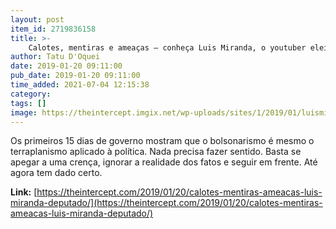 ```yaml
---
layout: post
item_id: 2719836158
title: >-
    Calotes, mentiras e ameaças – conheça Luis Miranda, o youtuber eleito deputado federal pelo DEM
author: Tatu D'Oquei
date: 2019-01-20 09:11:00
pub_date: 2019-01-20 09:11:00
time_added: 2021-07-04 12:15:38
category: 
tags: []
image: https://theintercept.imgix.net/wp-uploads/sites/1/2019/01/luismiranda-1547941893.png?auto=compress%2Cformat&q=90&fit=crop&w=1200&h=800
---
```


Os primeiros 15 dias de governo mostram que o bolsonarismo é mesmo o terraplanismo aplicado à política. Nada precisa fazer sentido. Basta se apegar a uma crença, ignorar a realidade dos fatos e seguir em frente. Até agora tem dado certo.

**Link:** [https://theintercept.com/2019/01/20/calotes-mentiras-ameacas-luis-miranda-deputado/](https://theintercept.com/2019/01/20/calotes-mentiras-ameacas-luis-miranda-deputado/)


